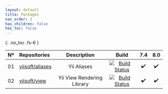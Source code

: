```yaml
---
layout: default
title: Packages
nav_order: 2
has_children: false
has_toc: false
---
```


{: .no_toc .fs-6 }

|Nº| Repositories  | Description | Build | 7.4 | 8.0 |
|:-|:--------------|:-----------:|:-----:|:---:|:---:|
|01|[yiisoft/aliases](https://github.com/yiisoft/aliases)|Yii Aliases|[![Build Status](https://github.com/yiisoft/aliases/workflows/build/badge.svg)](https://github.com/yiisoft/aliases/actions)|✔️|✔️|
|02|[yiisoft/view](https://github.com/yiisoft/view)|Yii View Rendering Library|[![Build Status](https://github.com/yiisoft/view/workflows/build/badge.svg)](https://github.com/yiisoft/view/actions)|✔️|✔️|